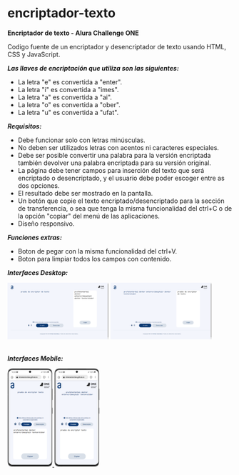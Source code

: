# encriptador-texto
**Encriptador de texto - Alura Challenge ONE**

Codigo fuente de un encriptador y desencriptador de texto usando HTML, CSS y JavaScript.

***Las llaves de encriptación que utiliza son las siguientes:***

- La letra "e" es convertida a "enter".
- La letra "i" es convertida a "imes".
- La letra "a" es convertida a "ai".
- La letra "o" es convertida a "ober".
- La letra "u" es convertida a "ufat".


***Requisitos:***

- Debe funcionar solo con letras minúsculas.
- No deben ser utilizados letras con acentos ni caracteres especiales.
- Debe ser posible convertir una palabra para la versión encriptada también devolver una palabra encriptada para su versión original.
- La página debe tener campos para inserción del texto que será encriptado o desencriptado, y el usuario debe poder escoger entre as dos opciones.
- El resultado debe ser mostrado en la pantalla.
- Un botón que copie el texto encriptado/desencriptado para la sección de transferencia, o sea que tenga la misma funcionalidad del ctrl+C o de la opción "copiar" del menú de las aplicaciones.
- Diseño responsivo.


***Funciones extras:***
- Boton de pegar con la misma funcionalidad del ctrl+V.
- Boton para limpiar todos los campos con contenido.

***Interfaces Desktop:***

<a href='https://github.com/elmerastonitas/encriptador-texto/blob/main/images/encriptar.png' target='_blank'>
  <img width='45%' src='https://github.com/elmerastonitas/encriptador-texto/blob/main/images/encriptar.png' alt='Diseño Desktop - Encriptar' /></a>
  
 <a href='https://github.com/elmerastonitas/encriptador-texto/blob/main/images/desencriptar.png' target='_blank'>
  <img width='45%' src='https://github.com/elmerastonitas/encriptador-texto/blob/main/images/desencriptar.png' alt='Diseño Desktop - Desencriptar' /></a><br><br>
  
***Interfaces Mobile:***

  <a href='https://github.com/elmerastonitas/encriptador-texto/blob/main/images/encriptarmobile.png' target='_blank'>
  <img width='20%' src='https://github.com/elmerastonitas/encriptador-texto/blob/main/images/encriptarmobile.png' alt='Aplicación Móvil - Encriptar' />
</a>
<a href='https://github.com/elmerastonitas/encriptador-texto/blob/main/images/desencriptarmobile.png' target='_blank'>
  <img width='20%' src='https://github.com/elmerastonitas/encriptador-texto/blob/main/images/desencriptarmobile.png' alt='Aplicación Móvil - Desencriptar' />
</a>




